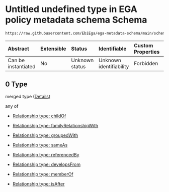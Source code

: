 # Untitled undefined type in EGA policy metadata schema Schema

```txt
https://raw.githubusercontent.com/EbiEga/ega-metadata-schema/main/schemas/EGA.policy.json#/properties/policyRelationships/items/allOf/1/anyOf/2/allOf/0
```



| Abstract            | Extensible | Status         | Identifiable            | Custom Properties | Additional Properties | Access Restrictions | Defined In                                                                   |
| :------------------ | :--------- | :------------- | :---------------------- | :---------------- | :-------------------- | :------------------ | :--------------------------------------------------------------------------- |
| Can be instantiated | No         | Unknown status | Unknown identifiability | Forbidden         | Allowed               | none                | [EGA.policy.json\*](../../../schemas/EGA.policy.json "open original schema") |

## 0 Type

merged type ([Details](ega-8-properties-policy-relationships-items-allof-relationship-constraints-for-a-policy-anyof-relationships-of-external-accessions-and-urls-optional-ones-allof-0.md))

any of

* [Relationship type: childOf](ega-4-defs-relationship-type-childof.md "check type definition")

* [Relationship type: familyRelationshipWith](ega-4-defs-relationship-type-familyrelationshipwith.md "check type definition")

* [Relationship type: groupedWith](ega-4-defs-relationship-type-groupedwith.md "check type definition")

* [Relationship type: sameAs](ega-4-defs-relationship-type-sameas.md "check type definition")

* [Relationship type: referencedBy](ega-4-defs-relationship-type-referencedby.md "check type definition")

* [Relationship type: developsFrom](ega-4-defs-relationship-type-developsfrom.md "check type definition")

* [Relationship type: memberOf](ega-4-defs-relationship-type-memberof.md "check type definition")

* [Relationship type: isAfter](ega-4-defs-relationship-type-isafter.md "check type definition")
